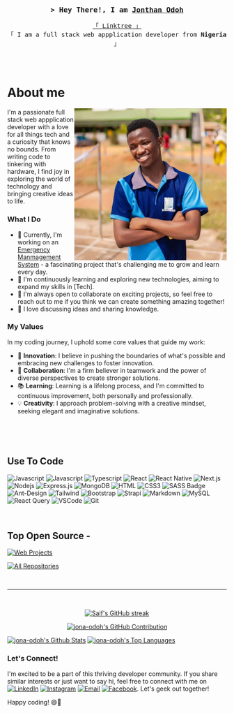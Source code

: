 <!--
<h2 align="center">
  Welcome to jona-odoh World!
  <img src="https://media.giphy.com/media/hvRJCLFzcasrR4ia7z/giphy.gif" width="28">
</h2>
-->

<!--
<p align="center">
  <a href="https://github.com/jona-odoh"><img src="https://readme-typing-svg.herokuapp.com/?lines=Self%20Taught%20Programmer;Front%20End%20Developer;1.5%2B%20years%20of%20coding%20experience;Always%20learning%20new%20things&center=true&width=380&height=45"></a>
</p>

 -->
<!--
<a href="https://komarev.com/ghpvc/?username=jona-odoh">
  <img align="right" src="https://komarev.com/ghpvc/?username=jona-odoh&label=Visitors&color=0e75b6&style=flat" alt="Profile visitor" />
</a>


[![wakatime](https://wakatime.com/badge/user/eebb3dd8-d9b2-40de-9b88-6fd6cac99dbc.svg)](https://wakatime.com/@eebb3dd8-d9b2-40de-9b88-6fd6cac99dbc)

-->

<!-- Intro  -->
<h3 align="center">
        <samp>&gt; Hey There!, I am
                <b><a target="_blank" href="https://jona-odoh.com">Jonthan Odoh</a></b>
        </samp>
</h3>


<p align="center"> 
  <samp>
    <a href="https://linktr.ee/jonathanodoh">「 Linktree 」</a>
    <br>
    「 I am a full stack web appplication developer from <b>Nigeria</b> 」
    <br>
    <br>
  </samp>
</p>

<!-- <p align="center">
 <a href="https://jona-odoh.com" target="blank">
  <img src="https://img.shields.io/badge/Website-DC143C?style=for-the-badge&logo=medium&logoColor=white" alt="jona-odoh" />
 </a>
 <a href="https://linkedin.com/in/saifjona-odoh" target="_blank">
  <img src="https://img.shields.io/badge/LinkedIn-0077B5?style=for-the-badge&logo=linkedin&logoColor=white" alt="jona-odoh"/>
 </a>
 <a href="https://dev.to/jona-odoh" target="_blank">
  <img src="https://img.shields.io/badge/dev.to-0A0A0A?style=for-the-badge&logo=dev.to&logoColor=white" alt="jona-odoh" />
 </a>
 <a href="https://twitter.com/jona-odoh_dev" target="_blank">
  <img src="https://img.shields.io/badge/Twitter-1DA1F2?style=for-the-badge&logo=twitter&logoColor=white" />
 </a>
 <a href="https://instagram.com/jona-odoh.dev" target="_blank">
  <img src="https://img.shields.io/badge/Instagram-fe4164?style=for-the-badge&logo=instagram&logoColor=white" alt="jona-odoh" />
 </a> 
 <a href="https://facebook.com/jona-odoh.dev" target="_blank">
  <img src="https://img.shields.io/badge/Facebook-20BEFF?&style=for-the-badge&logo=facebook&logoColor=white" alt="jona-odoh"  />
  </a> 
</p> -->
<br />

<!-- About Section -->
 # About me
 
<p>
 <img align="right" width="350" src="image/1669535676667.jpg" alt="me" />
  
 I'm a passionate full stack web appplication developer with a love for all things tech and a curiosity that knows no bounds. From writing code to tinkering with hardware, I find joy in exploring the world of technology and bringing creative ideas to life.

### What I Do

- 🔭 Currently, I'm working on an [Emergency Manmagement System](https://github.com/jona-odoh/emergency-management-system) - a fascinating project that's challenging me to grow and learn every day.
- 🌱 I'm continuously learning and exploring new technologies, aiming to expand my skills in [Tech].
- 👯 I'm always open to collaborate on exciting projects, so feel free to reach out to me if you think we can create something amazing together!
- 🤔 I love discussing ideas and sharing knowledge.

### My Values

In my coding journey, I uphold some core values that guide my work:

- 🚀 **Innovation**: I believe in pushing the boundaries of what's possible and embracing new challenges to foster innovation.
- 🤝 **Collaboration**: I'm a firm believer in teamwork and the power of diverse perspectives to create stronger solutions.
- 📚 **Learning**: Learning is a lifelong process, and I'm committed to continuous improvement, both personally and professionally.
- 💡 **Creativity**: I approach problem-solving with a creative mindset, seeking elegant and imaginative solutions.



</p>

<br/>
<br/>
<br/>

## Use To Code

![Javascript](https://img.shields.io/badge/php-F3C294?style=for-the-badge&labelColor=black&logo=php&logoColor=F3C294)
![Javascript](https://img.shields.io/badge/Javascript-F0DB4F?style=for-the-badge&labelColor=black&logo=javascript&logoColor=F0DB4F)
![Typescript](https://img.shields.io/badge/Typescript-007acc?style=for-the-badge&labelColor=black&logo=typescript&logoColor=007acc)
![React](https://img.shields.io/badge/-React-61DBFB?style=for-the-badge&labelColor=black&logo=react&logoColor=61DBFB)
![React Native](https://img.shields.io/badge/React_Native-20232A?style=for-the-badge&logo=react&logoColor=61DAFB)
![Next.js](https://img.shields.io/badge/next.js-000000?style=for-the-badge&logo=nextdotjs&logoColor=white)
![Nodejs](https://img.shields.io/badge/Nodejs-3C873A?style=for-the-badge&labelColor=black&logo=node.js&logoColor=3C873A)
![Express.js](https://img.shields.io/badge/Express.js-000000?style=for-the-badge&logo=express&logoColor=white)
![MongoDB](https://img.shields.io/badge/MongoDB-4EA94B?style=for-the-badge&logo=mongodb&logoColor=white)
![HTML](https://img.shields.io/badge/HTML5-E34F26?style=for-the-badge&logo=html5&logoColor=white)
![CSS3](https://img.shields.io/badge/CSS3-1572B6?style=for-the-badge&logo=css3&logoColor=white)
![SASS Badge](https://img.shields.io/badge/Sass-CC6699?style=for-the-badge&logo=sass&logoColor=white)
![Ant-Design](https://img.shields.io/badge/AntDesign-0170FE?style=for-the-badge&logo=antdesign&logoColor=white)
![Tailwind](https://img.shields.io/badge/Tailwind_CSS-092749?style=for-the-badge&logo=tailwindcss&logoColor=06B6D4&labelColor=000000)
![Bootstrap](https://img.shields.io/badge/Bootstrap-563D7C?style=for-the-badge&logo=bootstrap&logoColor=white)
![Strapi](https://img.shields.io/badge/strapi-2E7EEA?style=for-the-badge&logo=strapi&logoColor=white)
![Markdown](https://img.shields.io/badge/Markdown-000000?style=for-the-badge&logo=markdown&logoColor=white)
![MySQL](https://img.shields.io/badge/MySQL-f29111?style=for-the-badge&logo=mysql&logoColor=white)
![React Query](https://img.shields.io/badge/-React_Query-FF4154?style=for-the-badge&logo=react%20query&logoColor=white)
![VSCode](https://img.shields.io/badge/Visual_Studio-0078d7?style=for-the-badge&logo=visual%20studio&logoColor=white)
![Git](https://img.shields.io/badge/Git-F05032?style=for-the-badge&logo=git&logoColor=white)

<br/>

## Top Open Source -
[![Web Projects](https://github-readme-stats.vercel.app/api/pin/?username=jona-odoh&repo=emergency-management-system&border_color=7F3FBF&bg_color=0D1117&title_color=C9D1D9&text_color=8B949E&icon_color=7F3FBF)](https://github.com/jona-odoh/emergency-management-system)


<p align="left">
  <a href="https://github.com/jona-odoh?tab=repositories" target="_blank"><img alt="All Repositories" title="All Repositories" src="https://img.shields.io/badge/-All%20Repos-2962FF?style=for-the-badge&logo=koding&logoColor=white"/></a>
</p>

<br/>
<hr/>
<br/>

<p align="center">
  <a href="https://github.com/jona-odoh">
    <img src="https://github-readme-streak-stats.herokuapp.com/?user=jona-odoh&theme=radical&border=7F3FBF&background=0D1117" alt="Saif's GitHub streak"/>
  </a>
</p>

<p align="center">
  <a href="https://github.com/jona-odoh">
    <img src="https://github-profile-summary-cards.vercel.app/api/cards/profile-details?username=jona-odoh&theme=radical" alt="jona-odoh's GitHub Contribution"/>
  </a>
</p>

<a> 
    <a href="https://github.com/jona-odoh"><img alt="jona-odoh's Github Stats" src="https://denvercoder1-github-readme-stats.vercel.app/api?username=jona-odoh&show_icons=true&count_private=true&theme=react&border_color=7F3FBF&bg_color=0D1117&title_color=F85D7F&icon_color=F8D866" height="192px" width="49.5%"/></a>
  <a href="https://github.com/jona-odoh"><img alt="jona-odoh's Top Languages" src="https://denvercoder1-github-readme-stats.vercel.app/api/top-langs/?username=jona-odoh&langs_count=8&layout=compact&theme=react&border_color=7F3FBF&bg_color=0D1117&title_color=F85D7F&icon_color=F8D866" height="192px" width="49.5%"/></a>
  <br/>
</a>


### Let's Connect!

<p>
I'm excited to be a part of this thriving developer community. If you share similar interests or just want to say hi, feel free to connect with me on <a href="https://www.linkedin.com/in/jonathan-odoh-8aa801231/"><img alt="LinkedIn" src="https://img.shields.io/badge/LinkedIn-jonathanodoh-blue?style=flat-square&logo=linkedin"></a> 
<a href="https://www.instagram.com/jonathanoodoh/"><img alt="Instagram" src="https://img.shields.io/badge/Instagram-Jonathanoodoh__-blue?style=flat-square&logo=instagram"></a> 
<a href="mailto:jonathanodoh3140@gmail.com"><img alt="Email" src="https://img.shields.io/badge/Email-jonathanodoh3140@gmail.com-blue?style=flat-square&logo=gmail"></a> <a href="https://web.facebook.com/profile.php?id=100076007224477&_rdc=1&_rdr"><img alt="Facebook" src="https://img.shields.io/badge/Facebook-https://web.facebook.com/profile.php?id=100076007224477&_rdc=1&_rdr-blue?style=flat-square&logo=facebook"></a>. Let's geek out together!

Happy coding! 😄🚀
</p>
